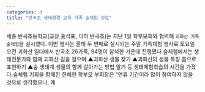 ```yaml
---
categories: d
title: "반곡초 생태환경 교육 가족 숲체험 성료"
---
```

세종 반곡초등학교(교장 홍석표, 이하 반곡초)는 지난 1일 학부모회와 협력해 `괴화산 가족 숲체험`을 실시했다. 이번 행사는 올해 두 번째로 실시되는 주말 가족체험 행사로 토요일 오전 괴화산 일대에서 반곡초 26가족, 94명이 참석한 가운데 진행됐다.숲체험에서는 생태전문가와 함께 괴화산 길을 걸으며 ▲괴화산 생물 찾기 ▲괴화산의 생물 특징 몸으로 표현하기 ▲숲 생태계 생물의 함께 살아가는 방법 알기 등 생태체험학습의 시간을 가졌다.숲체험 기획을 함께한 한혜란 학부모 부회장은 “연휴 기간이라 많이 참여하지 않을 것으로 생각했으나, 예